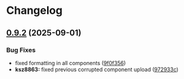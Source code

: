 # Changelog

## [0.9.2](https://github.com/kostaond/esp-eth-drivers/compare/adin1200@v0.9.1...adin1200@v0.9.2) (2025-09-01)


### Bug Fixes

* fixed formatting in all components ([9f0f356](https://github.com/kostaond/esp-eth-drivers/commit/9f0f356a4b1402c6c19787619288e0f84310464a))
* **ksz8863:** fixed previous corrupted component upload ([972933c](https://github.com/kostaond/esp-eth-drivers/commit/972933c0c907415fef26d3a1e5cda321b62834f7))
